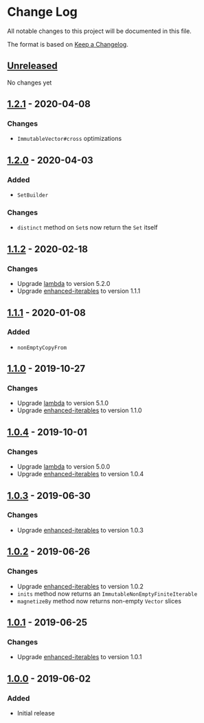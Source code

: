 # Change Log
All notable changes to this project will be documented in this file.

The format is based on [Keep a Changelog](http://keepachangelog.com/).

## [Unreleased]
No changes yet

## [1.2.1] - 2020-04-08
### Changes
- `ImmutableVector#cross` optimizations

## [1.2.0] - 2020-04-03
### Added
- `SetBuilder`

### Changes
- `distinct` method on `Set`s now return the `Set` itself 

## [1.1.2] - 2020-02-18
### Changes
- Upgrade [lambda](https://github.com/palatable/lambda) to version 5.2.0
- Upgrade [enhanced-iterables](https://github.com/kschuetz/enhanced-iterables) to version 1.1.1

## [1.1.1] - 2020-01-08
### Added
- `nonEmptyCopyFrom`

## [1.1.0] - 2019-10-27
### Changes
- Upgrade [lambda](https://github.com/palatable/lambda) to version 5.1.0
- Upgrade [enhanced-iterables](https://github.com/kschuetz/enhanced-iterables) to version 1.1.0

## [1.0.4] - 2019-10-01
### Changes
- Upgrade [lambda](https://github.com/palatable/lambda) to version 5.0.0
- Upgrade [enhanced-iterables](https://github.com/kschuetz/enhanced-iterables) to version 1.0.4

## [1.0.3] - 2019-06-30
### Changes
- Upgrade [enhanced-iterables](https://github.com/kschuetz/enhanced-iterables) to version 1.0.3

## [1.0.2] - 2019-06-26
### Changes
- Upgrade [enhanced-iterables](https://github.com/kschuetz/enhanced-iterables) to version 1.0.2
- `inits` method now returns an `ImmutableNonEmptyFiniteIterable`
- `magnetizeBy` method now returns non-empty `Vector` slices

## [1.0.1] - 2019-06-25
### Changes
- Upgrade [enhanced-iterables](https://github.com/kschuetz/enhanced-iterables) to version 1.0.1

## [1.0.0] - 2019-06-02
### Added
- Initial release

[Unreleased]: https://github.com/kschuetz/collection-views/compare/collection-views-1.2.1...HEAD
[1.2.1]: https://github.com/kschuetz/collection-views/compare/collection-views-1.2.0...collection-views-1.2.1
[1.2.0]: https://github.com/kschuetz/collection-views/compare/collection-views-1.1.2...collection-views-1.2.0
[1.1.2]: https://github.com/kschuetz/collection-views/compare/collection-views-1.1.1...collection-views-1.1.2
[1.1.1]: https://github.com/kschuetz/collection-views/compare/collection-views-1.1.0...collection-views-1.1.1
[1.1.0]: https://github.com/kschuetz/collection-views/compare/collection-views-1.0.4...collection-views-1.1.0
[1.0.4]: https://github.com/kschuetz/collection-views/compare/collection-views-1.0.3...collection-views-1.0.4
[1.0.3]: https://github.com/kschuetz/collection-views/compare/collection-views-1.0.2...collection-views-1.0.3
[1.0.2]: https://github.com/kschuetz/collection-views/compare/collection-views-1.0.1...collection-views-1.0.2
[1.0.1]: https://github.com/kschuetz/collection-views/compare/collection-views-1.0.0...collection-views-1.0.1
[1.0.0]: https://github.com/kschuetz/collection-views/commits/collection-views-1.0.0
